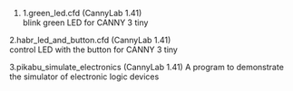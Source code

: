 1. 1.green_led.cfd  (CannyLab 1.41)  
blink green LED for CANNY 3 tiny

2.habr_led_and_button.cfd (CannyLab 1.41)  
control LED with the button for CANNY 3 tiny

3.pikabu_simulate_electronics  (CannyLab 1.41) 
A program to demonstrate the simulator of electronic logic devices